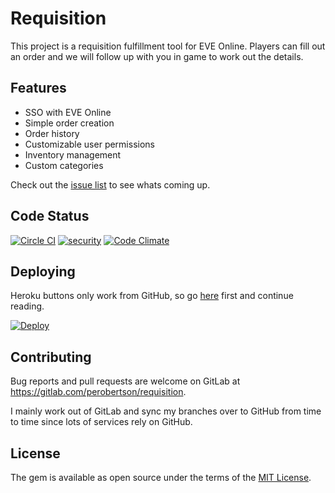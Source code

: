 # Requisition

This project is a requisition fulfillment tool for EVE Online.
Players can fill out an order and we will follow up with you in game to work out the details.

## Features

- SSO with EVE Online
- Simple order creation
- Order history
- Customizable user permissions
- Inventory management
- Custom categories

Check out the [issue list](https://gitlab.com/perobertson/requisition/issues) to see whats coming up.


## Code Status

[![Circle CI](https://circleci.com/gh/perobertson/requisition.svg?style=shield)](https://circleci.com/gh/perobertson/requisition)
[![security](https://hakiri.io/github/perobertson/requisition/master.svg)](https://hakiri.io/github/perobertson/requisition/master)
[![Code Climate](https://codeclimate.com/github/perobertson/requisition/badges/gpa.svg)](https://codeclimate.com/github/perobertson/requisition)


## Deploying

Heroku buttons only work from GitHub, so go [here](https://github.com/perobertson/requisition#deploying) first and continue reading.

[![Deploy](https://www.herokucdn.com/deploy/button.svg)](https://heroku.com/deploy)

## Contributing

Bug reports and pull requests are welcome on GitLab at https://gitlab.com/perobertson/requisition.

I mainly work out of GitLab and sync my branches over to GitHub from time to time since lots of services rely on GitHub.

## License

The gem is available as open source under the terms of the [MIT License](http://opensource.org/licenses/MIT).
